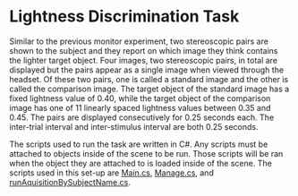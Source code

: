 # Lightness Discrimination Task
Similar to the previous monitor experiment, two stereoscopic pairs are shown to the subject and they report on which image they think contains the lighter 
target object. Four images, two stereoscopic pairs, in total are displayed but the pairs appear as a single image when viewed through the headset. Of 
these two pairs, one is called a standard image and the other is called the comparison image. The target object of the standard image has a fixed lightness 
value of 0.40, while the target object of the comparison image has one of 11 linearly spaced lightness values between 0.35 and 0.45. The pairs are displayed 
consecutively for 0.25 seconds each. The inter-trial interval and inter-stimulus interval are both 0.25 seconds. 

The scripts used to run the task are written in C#. Any scripts must be attached to objects inside of the scene to be run. Those scripts will be ran when the 
object they are attached to is loaded inside of the scene. The scripts used in this set-up are [Main.cs](/Main.cs), [Manage.cs](/Manage.cs), and 
[runAquisitionBySubjectName.cs](runAquisitionBySubjectName.cs). 
